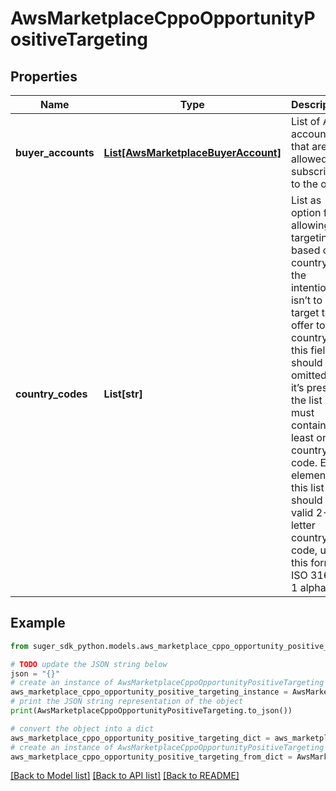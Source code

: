 # AwsMarketplaceCppoOpportunityPositiveTargeting


## Properties

Name | Type | Description | Notes
------------ | ------------- | ------------- | -------------
**buyer_accounts** | [**List[AwsMarketplaceBuyerAccount]**](AwsMarketplaceBuyerAccount.md) | List of AWS account IDs that are allowed to subscribe to the offer. | [optional] 
**country_codes** | **List[str]** | List as option for allowing targeting based on country. If the intention isn’t to target the offer to a country, this field should be omitted. If it’s present, the list must contain at least one country code. Each element in this list should be a valid 2-letter country code, using this format: ISO 3166-1 alpha-2. | [optional] 

## Example

```python
from suger_sdk_python.models.aws_marketplace_cppo_opportunity_positive_targeting import AwsMarketplaceCppoOpportunityPositiveTargeting

# TODO update the JSON string below
json = "{}"
# create an instance of AwsMarketplaceCppoOpportunityPositiveTargeting from a JSON string
aws_marketplace_cppo_opportunity_positive_targeting_instance = AwsMarketplaceCppoOpportunityPositiveTargeting.from_json(json)
# print the JSON string representation of the object
print(AwsMarketplaceCppoOpportunityPositiveTargeting.to_json())

# convert the object into a dict
aws_marketplace_cppo_opportunity_positive_targeting_dict = aws_marketplace_cppo_opportunity_positive_targeting_instance.to_dict()
# create an instance of AwsMarketplaceCppoOpportunityPositiveTargeting from a dict
aws_marketplace_cppo_opportunity_positive_targeting_from_dict = AwsMarketplaceCppoOpportunityPositiveTargeting.from_dict(aws_marketplace_cppo_opportunity_positive_targeting_dict)
```
[[Back to Model list]](../README.md#documentation-for-models) [[Back to API list]](../README.md#documentation-for-api-endpoints) [[Back to README]](../README.md)


